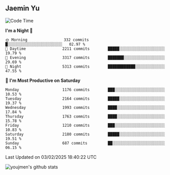 ## Jaemin Yu

<!--START_SECTION:waka-->
![Code Time](http://img.shields.io/badge/Code%20Time-0%20secs-blue)

**I'm a Night 🦉** 

```text
🌞 Morning                332 commits         █░░░░░░░░░░░░░░░░░░░░░░░░   02.97 % 
🌆 Daytime                2211 commits        █████░░░░░░░░░░░░░░░░░░░░   19.79 % 
🌃 Evening                3317 commits        ███████░░░░░░░░░░░░░░░░░░   29.69 % 
🌙 Night                  5313 commits        ████████████░░░░░░░░░░░░░   47.55 % 
```
📅 **I'm Most Productive on Saturday** 

```text
Monday                   1176 commits        ███░░░░░░░░░░░░░░░░░░░░░░   10.53 % 
Tuesday                  2164 commits        █████░░░░░░░░░░░░░░░░░░░░   19.37 % 
Wednesday                1993 commits        ████░░░░░░░░░░░░░░░░░░░░░   17.84 % 
Thursday                 1763 commits        ████░░░░░░░░░░░░░░░░░░░░░   15.78 % 
Friday                   1210 commits        ███░░░░░░░░░░░░░░░░░░░░░░   10.83 % 
Saturday                 2180 commits        █████░░░░░░░░░░░░░░░░░░░░   19.51 % 
Sunday                   687 commits         ██░░░░░░░░░░░░░░░░░░░░░░░   06.15 % 
```



 Last Updated on 03/02/2025 18:40:22 UTC
<!--END_SECTION:waka-->

![youjmen's github stats](https://github-readme-stats.vercel.app/api?username=youjmen&show_icons=true)

